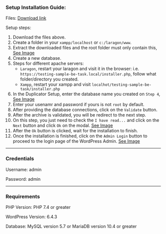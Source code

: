 ### Setup Installation Guide:

Files:
[Download link](https://drive.google.com/drive/folders/1z5ad4UxBC5YEGmohdv8S7dErghWh2rWU?usp=sharing)

Setup steps:
1. Download the files above.
2. Create a folder in your `xampp/localhost` or `c:/laragon/www`.
3. Extract the downloaded files and the root folder must only contain this, [See Image](https://i.imgur.com/W0zO8fk.png)
4. Create a new database.
5. Steps for different apache servers:
   - `Laragon`, restart your laragon and visit it in the browser: i.e. `https://testing-sample-be-task.local/installer.php`, follow what folder/directory you created.
   - `Xampp`, restart your xampp and visit `localhot/testing-sample-be-task/installer.php`
6. In the Duplicator Setup, enter the database name you created on `Step 4`, [See Image](https://i.imgur.com/i87kb3z.png)
7. Enter your usenamr and password if yours is not `root` by default.
8. After providing the database connections, click on the `Validate` button.
9. After the archive is validated, you will be redirect to the next step.
10. On this step, you just need to check the `I have read...` and click on the `Next` button and click `Ok` on the modal. [See Image](https://i.imgur.com/h0GvwBo.png)
11. After the `Ok` button is clicked, wait for the installation to finish.
12. Once the installation is finished, click on the `Admin Login` button to proceed to the login page of the WordPress Admin. [See Image](https://i.imgur.com/h0GvwBo.png)

___

### Credentials

Username: admin

Password: admin

___

### Requirements

PHP Version: PHP 7.4 or greater

WordPress Version: 6.4.3

Database: MySQL version 5.7 or MariaDB version 10.4 or greater
